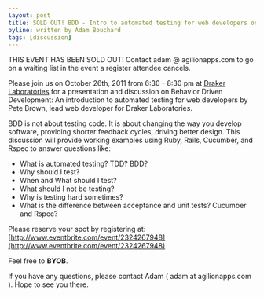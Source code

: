 ```yaml
---
layout: post
title: SOLD OUT! BDD - Intro to automated testing for web developers on October 26th, 2011
byline: written by Adam Bouchard
tags: [discussion]
---
```


THIS EVENT HAS BEEN SOLD OUT! Contact adam @ agilionapps.com to go on a waiting list in the event a register attendee cancels.

Please join us on October 26th, 2011 from 6:30 - 8:30 pm at
[Draker Laboratories](http://maps.google.com/maps?q=431+Pine+Street,+Suite+114&hl=en&hnear=431+Pine+St,+Burlington,+Vermont+05401&gl=us&t=h&z=16&vpsrc=0) for a presentation and discussion on Behavior Driven Development: An introduction to automated testing for web developers by Pete Brown, lead web developer for Draker Laboratories.

BDD is not about testing code. It is about changing the way you develop software, providing shorter feedback cycles, driving better design. This discussion will provide working examples using Ruby, Rails, Cucumber, and Rspec to answer questions like:

* What is automated testing? TDD? BDD?
* Why should I test?
* When and What should I test?
* What should I not be testing?
* Why is testing hard sometimes?
* What is the difference between acceptance and unit tests? Cucumber and Rspec?
 
Please reserve your spot by registering at: [http://www.eventbrite.com/event/2324267948](http://www.eventbrite.com/event/2324267948)

Feel free to __BYOB__.

If you have any questions, please contact Adam ( adam at agilionapps.com ).
Hope to see you there.
